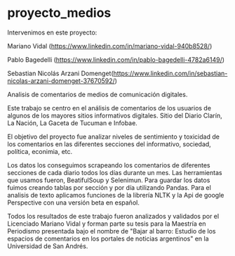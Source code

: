 # proyecto_medios 

Intervenimos en este proyecto:

Mariano Vidal (https://www.linkedin.com/in/mariano-vidal-940b8528/)

Pablo Bagedelli (https://www.linkedin.com/in/pablo-bagedelli-4782a6149/)

Sebastian Nicolás Arzani Domenget(https://www.linkedin.com/in/sebastian-nicolas-arzani-domenget-37670592/)

Analisis de comentarios de medios de comunicación digitales.

Este trabajo se centro en el análisis de comentarios de los usuarios de algunos de los mayores sitios informativos digitales.
Sitio del Diario Clarín, La Nación, La Gaceta de Tucuman e Infobae.

El objetivo del proyecto fue analizar niveles de sentimiento y toxicidad de los comentarios en las diferentes secciones del informativo, sociedad, política, econimia, etc.

Los datos los conseguimos scrapeando los comentarios de diferentes secciones de cada diario todos los días durante un mes. Las herramientas que usamos fueron, BeatifulSoup y Selenimun.
Para guardar los datos fuimos creando tablas por sección y por día utilizando Pandas.
Para el analisis de texto aplicamos funciones de la librería NLTK y la Api de google Perspective con una versión beta en español.

Todos los resultados de este trabajo fueron analizados y validados por el Licenciado Mariano Vidal y forman parte su tesis para la Maestría en Periodismo presentada bajo el nombre de "Bajar al barro: Estudio de los espacios de comentarios en los portales de noticias argentinos" en la Universidad de San Andrés.

